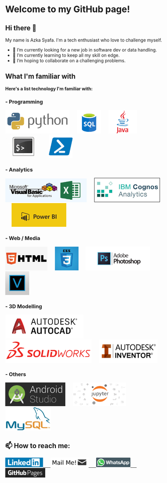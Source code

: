 # Welcome to my GitHub page!

## Hi there 👋
My name is Azka Syafa. I'm a tech enthusiast who love to challenge myself.
- 🔭 I’m currently looking for a new job in software dev or data handling.
- 🌱 I’m currently learning to keep all my skill on edge.
- 👯 I’m hoping to collaborate on a challenging problems.

## What I'm familiar with
**Here's a list technology I'm familiar with:**

### - Programming
<img src="/asset/skills/programming/python.png" alt="Python" height="75"/> &nbsp;&nbsp;&nbsp;&nbsp; <img src="/asset/skills/programming/sql.png" alt="SQL" height="75"/> &nbsp;&nbsp;&nbsp;&nbsp; <img src="/asset/skills/programming/java.png" alt="Java" height="75"/> &nbsp;&nbsp;&nbsp;&nbsp; <img src="/asset/skills/programming/bash.png" alt="Bash Scripting" height="75"/> &nbsp;&nbsp;&nbsp;&nbsp; <img src="/asset/skills/programming/powershell.png" alt="PowerShell" height="75"/>

### - Analytics
<img src="/asset/skills/analytics/excel-vba.png" alt="Excel/VBA" height="75"/> &nbsp;&nbsp;&nbsp;&nbsp; <img src="/asset/skills/analytics/IBM-Cognos.jpeg" alt="IBM Cognos Analytics" border="1" height="75"/> &nbsp;&nbsp;&nbsp;&nbsp; <img src="/asset/skills/analytics/power-bi.jpg" alt="Power BI" height="75"/>

### - Web / Media
<img src="/asset/skills/web-media/html.jpeg" alt="HTML" height="75"/> &nbsp;&nbsp;&nbsp;&nbsp; <img src="/asset/skills/web-media/css.png" alt="CSS" height="75"/> &nbsp;&nbsp;&nbsp;&nbsp; <img src="/asset/skills/web-media/photoshop.jpg" alt="Photoshop" height="75"/> &nbsp;&nbsp;&nbsp;&nbsp; <img src="/asset/skills/web-media/vegas.jpeg" alt="Vegas Pro" height="75"/>

### - 3D Modelling
<img src="/asset/skills/3d-modelling/autocad.png" alt="AutoCAD" height="75"/> &nbsp;&nbsp;&nbsp;&nbsp; <img src="/asset/skills/3d-modelling/solidworks.png" alt="SolidWorks" height="75"/> &nbsp;&nbsp;&nbsp;&nbsp; <img src="/asset/skills/3d-modelling/inventor.jpg" alt="Inventor" height="75"/>

### - Others
<img src="/asset/skills/other/android-studio.png" alt="Android Studio IDE" height="75"/> &nbsp;&nbsp;&nbsp;&nbsp; <img src="/asset/skills/other/jupyter.png" alt="Jupyter Notebook" height="75"/> &nbsp;&nbsp;&nbsp;&nbsp; <img src="/asset/skills/other/mysql.jpg" alt="MySQL" height="75"/>

## 📫 How to reach me:

<a href="https://www.linkedin.com/in/azkasf/"><img src="/asset/platform/linkedin.png" alt="LinkedIn" height="30"/> &nbsp;&nbsp;&nbsp;&nbsp; <a href="mailto:azkasyafaf@gmail.com"><img src="/asset/platform/mail.png" alt="Mail Me!" height="30"/> &nbsp;&nbsp;&nbsp;&nbsp; <a href="https://wa.me/6282118798701"><img src="/asset/platform/whatsapp.png" alt="Whatsapp" height="30"/> &nbsp;&nbsp;&nbsp;&nbsp; <a href="https://azkasyafaf.github.io"><img src="/asset/platform/github-pages.png" alt="GitHub Pages" height="30"/>



<!--
**azkasyafaf/azkasyafaf** is a ✨ _special_ ✨ repository because its `README.md` (this file) appears on your GitHub profile.
Here are some ideas to get you started:
- 🤔 I’m looking for help with 
- 💬 Ask me about ...
- - 😄 Pronouns: ...
- ⚡ Fun fact: ...
-->
